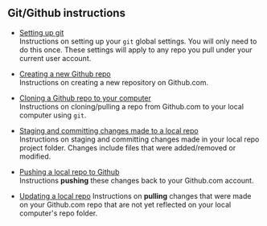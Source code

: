  ## Git/Github instructions
 
-   [Setting up git](git_setup.md)  
     Instructions on setting up your `git` global settings. You will only need to do this once. These settings will apply to any repo you pull under your current user account.

-   [Creating a new Github repo](Creating_a_new_Github_repo.md)  
     Instructions on creating a new repository on Github.com.

-   [Cloning a Github repo to your computer](Cloning_a_Github_repo.md)  
     Instructions on cloning/pulling a repo from Github.com to your local computer using `git`.

-   [Staging and committing changes made to a local repo](stage_commit.md)  
     Instructions  on staging and committing changes made in your local repo project folder. Changes include files that were added/removed or modified.

-   [Pushing a local repo to Github](push_repo_to_github.md)  
     Instructions  **pushing** these changes back to your Github.com account.

-   [Updating a local repo](Update_local_repo.md)
    Instructions on **pulling** changes that were made on your Github.com repo that are not yet reflected on your local computer's repo folder.
